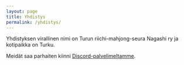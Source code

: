 ```yaml
---
layout: page
title: Yhdistys
permalink: /yhdistys/
---
```


Yhdistyksen virallinen nimi on Turun riichi-mahjong-seura Nagashi ry ja kotipaikka on Turku.

Meidät saa parhaiten kiinni [Discord-palvelimeltamme](https://discord.gg/qNFfPMBazq).